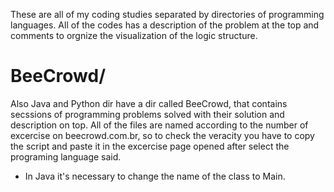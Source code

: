 These are all of my coding studies separated by directories of programming languages.
All of the codes has a description of the problem at the top and comments to orgnize the visualization of the logic structure.

# BeeCrowd/
Also Java and Python dir have a dir called BeeCrowd, that contains secssions of programming problems solved with their solution and description on top. All of the files are named according to the number of excercise on beecrowd.com.br, so to check the veracity you have to copy the script and paste it in the excercise page opened after select the programing language said.
* In Java it's necessary to change the name of the class to Main.
